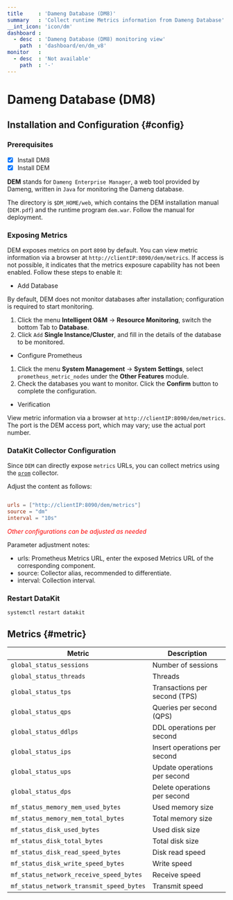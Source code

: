 ```yaml
---
title     : 'Dameng Database (DM8)'
summary   : 'Collect runtime Metrics information from Dameng Database'
__int_icon: 'icon/dm'
dashboard :
  - desc  : 'Dameng Database (DM8) monitoring view'
    path  : 'dashboard/en/dm_v8'
monitor   :
  - desc  : 'Not available'
    path  : '-'
---
```


<!-- markdownlint-disable MD025 -->
# Dameng Database (DM8)
<!-- markdownlint-enable -->

## Installation and Configuration {#config}

### Prerequisites

- [x] Install DM8
- [x] Install DEM

**DEM** stands for `Dameng Enterprise Manager`, a web tool provided by Dameng, written in `Java` for monitoring the Dameng database.

The directory is `$DM_HOME/web`, which contains the DEM installation manual (`DEM.pdf`) and the runtime program `dem.war`. Follow the manual for deployment.

### Exposing Metrics

DEM exposes metrics on port `8090` by default. You can view metric information via a browser at `http://clientIP:8090/dem/metrics`. If access is not possible, it indicates that the metrics exposure capability has not been enabled. Follow these steps to enable it:

- Add Database

By default, DEM does not monitor databases after installation; configuration is required to start monitoring.

1. Click the menu **Intelligent O&M** -> **Resource Monitoring**, switch the bottom Tab to **Database**.
2. Click `Add` **Single Instance/Cluster**, and fill in the details of the database to be monitored.

- Configure Prometheus

1. Click the menu **System Management** -> **System Settings**, select `prometheus_metric_nodes` under the **Other Features** module.
2. Check the databases you want to monitor. Click the **Confirm** button to complete the configuration.

- Verification

View metric information via a browser at `http://clientIP:8090/dem/metrics`. The port is the DEM access port, which may vary; use the actual port number.

### DataKit Collector Configuration

Since `DEM` can directly expose `metrics` URLs, you can collect metrics using the [`prom`](./prom.md) collector.

Adjust the content as follows:

```toml

urls = ["http://clientIP:8090/dem/metrics"]
source = "dm"
interval = "10s"

```

<!-- markdownlint-disable MD033 -->
<font color="red">*Other configurations can be adjusted as needed*</font>
<!-- markdownlint-enable -->
Parameter adjustment notes:

- urls: Prometheus Metrics URL, enter the exposed Metrics URL of the corresponding component.
- source: Collector alias, recommended to differentiate.
- interval: Collection interval.

### Restart DataKit

```shell
systemctl restart datakit
```

## Metrics {#metric}

| Metric | Description |
| --- | --- |
| `global_status_sessions` | Number of sessions |
| `global_status_threads` | Threads |
| `global_status_tps` | Transactions per second (TPS) |
| `global_status_qps` | Queries per second (QPS) |
| `global_status_ddlps` | DDL operations per second |
| `global_status_ips` | Insert operations per second |
| `global_status_ups` | Update operations per second |
| `global_status_dps` | Delete operations per second |
| `mf_status_memory_mem_used_bytes` | Used memory size |
| `mf_status_memory_mem_total_bytes` | Total memory size |
| `mf_status_disk_used_bytes` | Used disk size |
| `mf_status_disk_total_bytes` | Total disk size |
| `mf_status_disk_read_speed_bytes` | Disk read speed |
| `mf_status_disk_write_speed_bytes` | Write speed |
| `mf_status_network_receive_speed_bytes` | Receive speed |
| `mf_status_network_transmit_speed_bytes` | Transmit speed |
